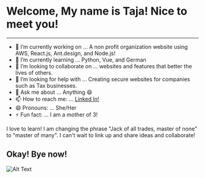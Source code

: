 # Welcome, My name is Taja! Nice to meet you!

***

- 🔭 I’m currently working on ... A non profit organization website using AWS, React.js, Ant.design, and Node.js!
- 🌱 I’m currently learning ... Python, Vue, and German
- 👯 I’m looking to collaborate on ... websites and features that better the lives of others.
- 🤔 I’m looking for help with ... Creating secure websites for companies such as Tax businesses.
- 💬 Ask me about ... Anything 😄
- 📫 How to reach me: ... [Linked In!](https://www.linkedin.com/in/taja-house) 
- 😄 Pronouns: ... She/Her
- ⚡ Fun fact: ... I am a mother of 3! 

I love to learn! I am changing the phrase "Jack of all trades, master of none" to "master of many". I can't wait to link up and share ideas and collaborate! 


##                                                                 Okay! Bye now!
![Alt Text](https://media.giphy.com/media/vFKqnCdLPNOKc/giphy.gif)


